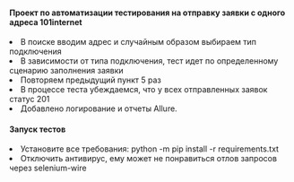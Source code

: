 <h4>Проект по автоматизации тестирования на отправку заявки с одного адреса 101internet</h4>
<li>В поиске вводим адрес и случайным образом выбираем тип подключения</li>
<li>В зависимости от типа подключения, тест идет по определенному сценарию заполнения заявки</li>
<li>Повторяем предыдущий пункт 5 раз</li>
<li>В процессе теста убеждаемся, что у всех отправленных заявок статус 201</li>
<li>Добавлено логирование и отчеты Allure.</li>
<h4>Запуск тестов</h4>
<li>Установите все требования: python -m pip install -r requirements.txt</li>
<li>Отключить антивирус, ему может не понравиться отлов запросов через selenium-wire</li>
